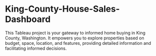 # King-County-House-Sales-Dashboard
This Tableau project is your gateway to informed home buying in King County, Washington. It empowers you to explore properties based on budget, space, location, and features, providing detailed information and facilitating informed decisions.

